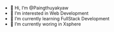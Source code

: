 - 👋 Hi, I’m @Paingthuyakyaw
- 👀 I’m interested in Web Development
- 🌱 I’m currently learning FullStack Development
- 💞️ I’m currently woring in Xsphere 


<!---
Paingthuyakyaw/Paingthuyakyaw is a ✨ special ✨ repository because its `README.md` (this file) appears on your GitHub profile.
You can click the Preview link to take a look at your changes.
--->
